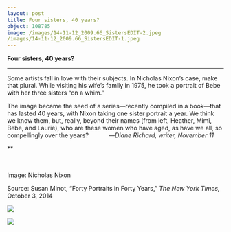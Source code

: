 ```yaml
---
layout: post
title: Four sisters, 40 years?
object: 108785
image: /images/14-11-12_2009.66_SistersEDIT-2.jpeg
/images/14-11-12_2009.66_SistersEDIT-1.jpeg
---
```

**Four sisters, 40 years?**

****

Some artists fall in love with their subjects. In Nicholas Nixon’s case, make that plural. While visiting his wife’s family in 1975, he took a portrait of Bebe with her three sisters “on a whim.” 

The image became the seed of a series—recently compiled in a book—that has lasted 40 years, with Nixon taking one sister portrait a year. We think we know them, but, really, beyond their names (from left, Heather, Mimi, Bebe, and Laurie), who are these women who have aged, as have we all, so compellingly over the years?            —*Diane Richard, writer, November 11*

**

     

Image: Nicholas Nixon 

Source: Susan Minot, “Forty Portraits in Forty Years,” *The New York Times,* October 3, 2014

![]({{siteurl.base}}/images/14-11-12_2009.66_SistersEDIT-2.jpeg)

![]({{siteurl.base}}/images/14-11-12_2009.66_SistersEDIT-1.jpeg)
